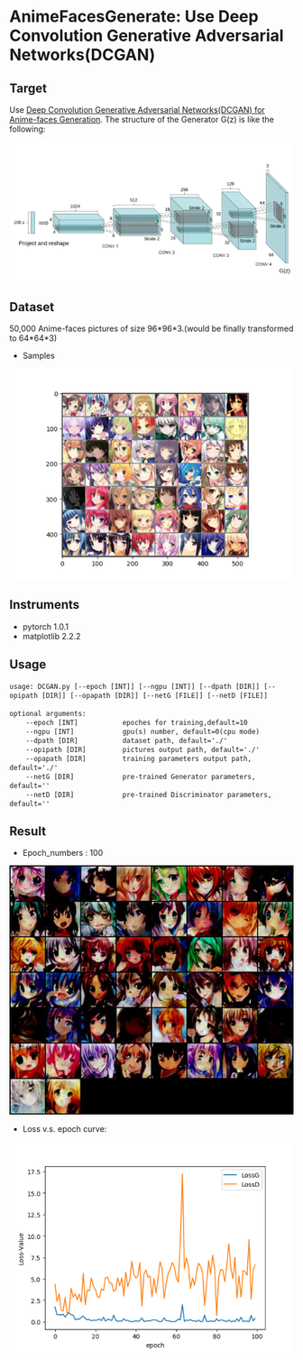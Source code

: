 # AnimeFacesGenerate: Use Deep Convolution Generative Adversarial Networks(DCGAN)

## Target
Use [Deep Convolution Generative Adversarial Networks(DCGAN) for Anime-faces Generation](https://arxiv.org/abs/1511.06434).
The structure of the Generator G(z) is like the following:

![image](imgs/Gz_structure.png)

## Dataset
50,000 Anime-faces pictures of size 96\*96\*3.(would be finally transformed to 64\*64\*3)
* Samples

![image](imgs/DatasetSamples.png)

## Instruments
* pytorch 1.0.1
* matplotlib 2.2.2

## Usage
```
usage: DCGAN.py [--epoch [INT]] [--ngpu [INT]] [--dpath [DIR]] [--opipath [DIR]] [--opapath [DIR]] [--netG [FILE]] [--netD [FILE]]

optional arguments:
    --epoch [INT]           epoches for training,default=10
    --ngpu [INT]            gpu(s) number, default=0(cpu mode)
    --dpath [DIR]           dataset path, default='./'
    --opipath [DIR]         pictures output path, default='./'
    --opapath [DIR]         training parameters output path, default='./'
    --netG [DIR]            pre-trained Generator parameters, default=''
    --netD [DIR]            pre-trained Discriminator parameters, default=''
```

## Result
* Epoch_numbers : 100

![image](imgs/fake_samples_epoch_099.jpg)

* Loss v.s. epoch curve:

![image](imgs/loss_epoch.png)
